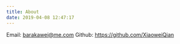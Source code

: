 ```yaml
---
title: About
date: 2019-04-08 12:47:17
---
```


Email: barakawei@me.com
Github: https://github.com/XiaoweiQian
